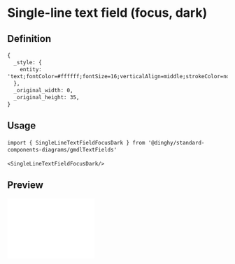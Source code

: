 # Single-line text field (focus, dark)

## Definition

```
{
  _style: { 
    entity: 'text;fontColor=#ffffff;fontSize=16;verticalAlign=middle;strokeColor=none;fillColor=none;whiteSpace=wrap;html=1;',
  },
  _original_width: 0,
  _original_height: 35,
}
```

## Usage

```
import { SingleLineTextFieldFocusDark } from '@dinghy/standard-components-diagrams/gmdlTextFields'

<SingleLineTextFieldFocusDark/>
```

## Preview

<img src="./single-line-text-field-focus-dark.png" width="200"/>
